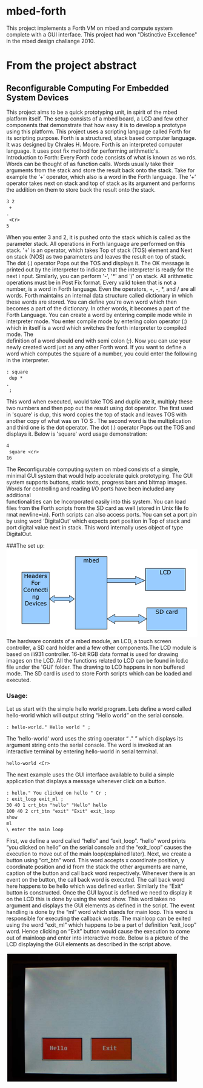 # mbed-forth
This project implements a Forth VM on mbed and compute system complete with
a GUI interface.
This project had won "Distinctive Excellence" in the mbed design challange 2010.

# From the project abstract
## Reconfigurable Computing For Embedded System Devices
This project aims to be a quick prototyping unit, in spirit of the mbed platform itself. The setup consists 
of a mbed board, a LCD and few other components that demonstrate that how easy it is to develop a 
prototype using this platform. This project uses a scripting language called Forth for its scripting 
purpose. Forth is a structured, stack based computer language. It was designed by Chrales H. Moore. 
Forth is an interpreted computer language. It uses post fix method for performing arithmetic's.  
Introduction to Forth: 
Every Forth code consists of what is known as wo
rds. Words can be thought of as function calls. 
Words usually take their arguments from the stack and 
store the result back onto the stack.  Take for 
example the ‘+’ operator, which also is a word in the Forth language. The ‘+’ operator takes next on 
stack and top of stack as its argument and performs 
the addition on them to store back the result onto 
the stack. 
```FORTH
3 2
 + 
.
 <Cr> 
5 
```
When you enter 3 and 2, it is pushed onto the stack which is called as the parameter stack. All 
operations in Forth language are performed on this stack. '+' is an operator, which takes Top of stack 
(TOS) element and Next on stack (NOS) as two parameters and leaves the result on top of stack. The 
dot (.) operator Pops out the TOS and displays it. The OK message is printed out by the interpreter to 
indicate that the interpreter is ready for the next i
nput. Similarly, you can perform '-', '*' and '/' on stack. 
All arithmetic operations must be in Post Fix format. 
Every valid token that is not a number, is a word in Forth language. Even the operators, +, -, *, and / 
are all words. Forth maintains an internal data structure called dictionary in which these words are 
stored. You can define you're own word which then becomes a part of the dictionary. In other words, it 
becomes a part of the Forth Language. You can create a word by entering compile mode while in 
interpreter mode. You enter compile mode by entering colon operator (:) which in itself is a word which 
switches the forth interpreter to compiled mode. The  
definition of a word should end with semi colon (;). Now you can use your newly created word just as 
any other Forth word. If you want to define a word 
which computes the square of a number, you could 
enter the following in the interpreter.  
```Forth
: square
 dup * 
.
 ; 
```
This word when executed, would take TOS and duplic
ate it, multiply these two numbers and then pop 
out the result using dot operator. The first used in 'square' is dup, this word copies the top of stack and 
leaves TOS with another copy of what was on TO
S . The second word is the multiplication and third 
one is the dot
operator. The dot (.) operator Pops out the TOS and displays it. Below is 'square'  word 
usage demonstration: 
```Forth
4
 square <cr> 
16 
```
The Reconfigurable computing system on mbed consists of a simple, minimal  GUI system that would 
help accelerate quick prototyping. The GUI system supports buttons, static texts, progress bars and 
bitmap images. Words for controlling and reading I/O ports have been included any additional  
functionalities can be Incorporated easily into this system.  You can load files from the Forth  scripts 
from the SD card as well (stored in Unix file fo
rmat newline=\n). Forth scripts can also access ports. 
You can set a port pin by using word ‘DigitalOut’ which expects port position in Top of stack and port 
digital value next in stack. This word internally uses object of type DigitalOut.  


###The set up: 
![Block dia](/doc/block.png?raw=true "block view of system")
The hardware consists of a mbed module, an LCD, a touch screen controller, a SD card holder and a 
few other components.The LCD module is based on ili931 controller. 16-bit RGB data format is used 
for drawing images on the LCD. All the functions related to LCD can be found in lcd.c file under the 
'GUI' folder. The drawing to LCD happens in non buffered mode. The SD card is used to store Forth 
scripts which can be loaded and executed.

### Usage:
Let us start with the simple hello world program. Lets define a word called hello-world which will output
string “Hello world” on the serial console.
```FORTH
: hello-world." Hello world " ;
```
The 'hello-world' word uses the string operator “ ." ” which displays its argument string onto the serial
console. The word is invoked at an interactive terminal by entering hello-world in serial terminal.
```FORTH
hello-world <Cr>
```
The next example uses the GUI interface available to build a simple application that displays a
message whenever click on a button.
```FORTH
: hello." You clicked on hello " Cr ;
: exit_loop exit_ml ;
30 40 1 crt_btn "hello" "Hello" hello
100 40 2 crt_btn "exit" "Exit" exit_loop
show
ml
\ enter the main loop
```
First, we define a word called “hello” and “exit_loop”. “hello” word prints “you clicked on hello” on the
serial console and the “exit_loop” causes the execution to move out of the main loop(explained later).
Next, we create a button using “crt_btn” word. This word accepts x coordinate position, y coordinate
position and id from the stack the other arguments are name, caption of the button and call back word
respectively. Whenever there is an event on the button, the call back word is executed. The call back
word here happens to be hello which was defined earlier. Similarly the “Exit” button is constructed.
Once the GUI layout is defined we need to display it on the LCD this is done by using the word show.
This word takes no argument and displays the GUI elements as defined in the script. The event
handling is done by the “ml” word which stands for main loop. This word is responsible for executing
the callback words. The mainloop can be exited using the word “exit_ml” which happens to be a part
of definition “exit_loop” word. Hence clicking on “Exit” button would cause the execution to come out of
mainloop and enter into interactive mode. Below is a picture of the LCD displaying the GUI elements
as described in the script above.


![GUI example](/doc/gui1.png?raw=true "GUI example")
